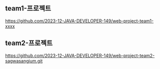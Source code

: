 ## team1-프로젝트
 
 https://github.com/2023-12-JAVA-DEVELOPER-149/web-project-team1-xxxx

## team2-프로젝트

https://github.com/2023-12-JAVA-DEVELOPER-149/web-project-team2-sagwasangjum.git

